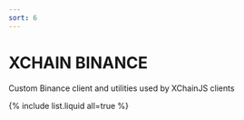 ```yaml
---
sort: 6
---
```


# XCHAIN BINANCE

Custom Binance client and utilities used by XChainJS clients

{% include list.liquid all=true %}
